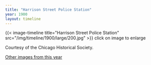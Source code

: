 ```yaml
---
title: "Harrison Street Police Station"
year: 1900
layout: timeline
---
```


{{< image-timeline title="Harrison Street Police Station" src="/img/timeline/1900/large/200.jpg" >}}
click on image to enlarge

Courtesy of the Chicago Historical Society.

[Other images from this year](/historical/timeline/1900)